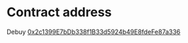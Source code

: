 # Contract address

Debuy [0x2c1399E7bDb338f1B33d5924b49E8fdeFe87a336](https://mumbai.polygonscan.com/address/0x2c1399E7bDb338f1B33d5924b49E8fdeFe87a336)
